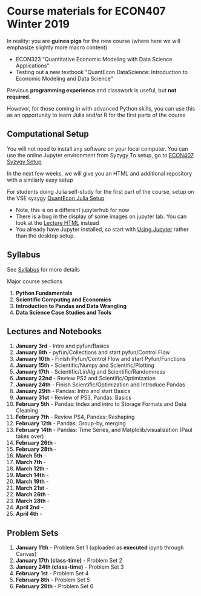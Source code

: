 # Course materials for ECON407 Winter 2019
In reality: you are **guinea pigs** for the new course (where here we will emphasize slightly more macro content)

* ECON323 "Quantitative Economic Modeling with Data Science Applications"
* Testing out a new textbook "QuantEcon DataScience: Introduction to Economic Modeling and Data Science"

Previous **programming experience** and classwork is useful, but **not required**.

However, for those coming in with advanced Python skills, you can use this as an opportunity to learn Julia and/or R for the first parts of the course

## Computational Setup

You will not need to install any software on your local computer.  You can use the online Jupyter environment from Syzygy
To setup, go to [ECON407 Syzygy Setup](https://ubc.syzygy.ca/jupyter/user-redirect/git-pull?repo=https://github.com/QuantEcon/quantecon-notebooks-datascience&app=lab)

In the next few weeks, we will give you an HTML and additional repository with a similarly easy setup

For students doing Julia self-study for the first part of the course, setup on the VSE syzygy [QuantEcon Julia Setup](https://vse.syzygy.ca/jupyter/user-redirect/git-pull?repo=https://github.com/QuantEcon/lecture-jl-notebooks&app=lab)
 * Note, this is on a different jupyterhub for now
 * There is a bug in the display of some images on jupyter lab.  You can look at the [Lecture HTML](https://lectures.quantecon.org/jl/) instead 
 * You already have Jupyter installed, so start with [Using Jupyter](https://lectures.quantecon.org/jl/getting_started.html#Using-Jupyter) rather than the desktop setup.

## Syllabus
See [Syllabus](syllabus.md) for more details

Major course sections
1. **Python Fundamentals**
2. **Scientific Computing and Economics**
3. **Introduction to Pandas and Data Wrangling**
4. **Data Science Case Studies and Tools**

## Lectures and Notebooks
1. **January 3rd** - Intro and pyfun/Basics
2. **January 8th** - pyfun/Collections and start pyfun/Control Flow
3. **January 10th** - Finish Pyfun/Control Flow and start Pyfun/Functions
4. **January 15th** - Scientific/Numpy and Scientific/Plotting
5. **January 17th** - Scientific/LinAlg and Scientific/Randomness
6. **January 22nd** - Review PS2 and Scientific/Optimization
7. **January 24th** - Finish Scientific/Optimization and Introduce Pandas
8. **January 29th** - Pandas: Intro and start Basics
9. **January 31st** - Review of PS3, Pandas: Basics
10. **February 5th** - Pandas: Index and intro to Storage Formats and Data Cleaning
11. **February 7th** - Review PS4, Pandas: Reshaping
12. **February 12th** - Pandas: Group-by, merging
13. **February 14th** - Pandas: Time Series, and Matplolib/visualization (Paul takes over)
14. **February 26th** - 
15. **February 28th** -
16. **March 5th** - 
17. **March 7th** -
18. **March 12th** - 
19. **March 14th** -
20. **March 19th** - 
21. **March 21st** -
22. **March 26th** -
23. **March 28th** -
24. **April 2nd** - 
25. **April 4th** -

## Problem Sets
1. **January 11th** - Problem Set 1 (uploaded as **executed** ipynb through Canvas)
2. **January 17th (class-time)** - Problem Set 2
3. **January 24th (class-time)** - Problem Set 3
4. **February 1st** - Problem Set 4
5. **February 8th** - Problem Set 5
6. **February 26th** - Problem Set 6
